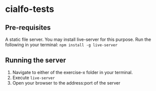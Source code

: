 # cialfo-tests

## Pre-requisites

A static file server. You may install live-server for this purpose. Run the following in your terminal:
`npm install -g live-server`

## Running the server

1. Navigate to either of the exercise-x folder in your terminal.
2. Execute `live-server`
3. Open your browser to the address:port of the server